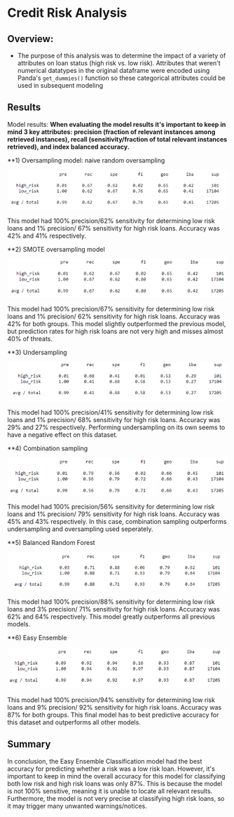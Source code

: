 # Credit Risk Analysis

## Overview:
- The purpose of this analysis was to determine the impact of a variety of attributes on loan status (high risk vs. low risk). Attributes that weren't numerical datatypes in the original dataframe were encoded using Panda's `get_dummies()` function so these categorical attributes could be used in subsequent modeling


## Results 

Model results:
**When evaluating the model results it's important to keep in mind 3 key attributes: precision (fraction of relevant instances among retrieved instances), recall (sensitivity/fraction of total relevant instances retrieved), and index balanced accuracy.**

**1) Oversampling model: naive random oversampling

![ScreenShots](/resources/random_oversampling.PNG)

This model had 100% precision/62% sensitivity for determining low risk loans and 1% precision/ 67% sensitivity for high risk loans. Accuracy was 42% and 41% respectively.   

**2) SMOTE oversampling model

![ScreenShots](/resources/smote_oversampling.PNG)

This model had 100% precision/67% sensitivity for determining low risk loans and 1% precision/ 62% sensitivity for high risk loans. Accuracy was 42% for both groups. This model slightly outperformed the previous model, but prediction rates for high risk loans are not very high and misses almost 40% of threats.

**3) Undersampling

![ScreenShots](/resources/undersampling.PNG)

This model had 100% precision/41% sensitivity for determining low risk loans and 1% precision/ 68% sensitivity for high risk loans. Accuracy was 29% and 27% respectively. Performing undersampling on its own seems to have a negative effect on this dataset.

**4) Combination sampling

![ScreenShots](/resources/combination_sampling.PNG)

This model had 100% precision/56% sensitivity for determining low risk loans and 1% precision/ 79% sensitivity for high risk loans. Accuracy was 45% and 43% respectively. In this case, combination sampling outperforms undersampling and oversampling used seperately. 


**5) Balanced Random Forest

![ScreenShots](/resources/balanced_random_forest.PNG)

This model had 100% precision/88% sensitivity for determining low risk loans and 3% precision/ 71% sensitivity for high risk loans. Accuracy was 62% and 64% respectively. This model greatly outperforms all previous models. 

**6) Easy Ensemble

![ScreenShots](/resources/easy_ensemble.PNG)

This model had 100% precision/94% sensitivity for determining low risk loans and 9% precision/ 92% sensitivity for high risk loans. Accuracy was 87% for both groups. This final model has to best predictive accuracy for this dataset and outperforms all other models.


## Summary
In conclusion, the Easy Ensemble Classification model had the best accuracy for predicting whether a risk was a low risk loan. However, it's important to keep in mind the overall accuracy for this model for classifying both low risk and high risk loans was only 87%. This is because the model is not 100% sensitive, meaning it is unable to locate all relevant results. Furthermore, the model is not very precise at classifying high risk loans, so it may trigger many unwanted warnings/notices.
